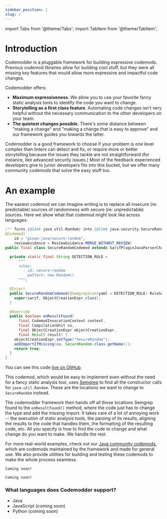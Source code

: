 ```yaml
---
sidebar_position: 1
slug: /
---
```


import Tabs from '@theme/Tabs';
import TabItem from '@theme/TabItem';

# Introduction

Codemodder is a pluggable framework for building expressive codemods. Previous codemod libraries allow for building cool stuff, but they were all missing key features that would allow more expressive and impactful code changes.

Codemodder offers:
* **Maximum expressiveness**. We allow you to use your favorite fancy static analysis tools to identify the code you want to change.
* **Storytelling as a first class feature**. Automating code changes isn't very helpful without the necessary communication to the other developers on your team.
* **The quietest changes possible**. There's some distance between "making a change" and "making a change that is easy to approve" and our framework guides you towards the latter.

Codemodder is a good framework to choose if your problem is one level complex than linters can detect and fix, or require more or better storytelling because the issues they tackle are not straightforward (for instance, like advanced security issues.) Most of the feedback experienced developers give to junior developers fits into this bucket, but we offer many community codemods that solve the easy stuff too. 

# An example

The easiest codemod we can imagine writing is to replace all insecure (re: predictable) sources of randomness with secure (re: unpredictable) sources. Here we show what that codemod might look like across languages:

<Tabs>
  <TabItem value="example-java" label="Java" default>

```java
/** Turns {@link java.util.Random} into {@link java.security.SecureRandom}. */
@Codemod(
    id = "pixee:java/secure-random",
    reviewGuidance = ReviewGuidance.MERGE_WITHOUT_REVIEW)
public final class SecureRandomCodemod extends SarifPluginJavaParserChanger<ObjectCreationExpr> {

  private static final String DETECTION_RULE =
      """
      rules: 
        - id: secure-random 
          pattern: new Random()
      """;

  @Inject
  public SecureRandomCodemod(@SemgrepScan(yaml = DETECTION_RULE) RuleSarif sarif) {
    super(sarif, ObjectCreationExpr.class);
  }

  @Override
  public boolean onResultFound(
      final CodemodInvocationContext context,
      final CompilationUnit cu,
      final ObjectCreationExpr objectCreationExpr,
      final Result result) {
    objectCreationExpr.setType("SecureRandom");
    addImportIfMissing(cu, SecureRandom.class.getName());
    return true;
  }
}
```

You can see this code [live on GitHub](https://github.com/pixee/codemodder-java/blob/main/codemodder-community-codemods/src/main/java/io/codemodder/codemods/SecureRandomCodemod.java).

This codemod, which would be easy to implement even without the need for a fancy static analysis tool, uses [Semgrep](https://semgrep.dev/) to find all the constructor calls for `java.util.Random`. These are the locations we want to change to `SecureRandom` instead.

The codemodder framework then hands off all those locations Semgrep found to the `onResultfound()` method, where the code just has to change the type and add the missing import. It takes care of a lot of annoying work -- the execution of static analysis tools, the parsing of its results, aligning the results to the code that handles them, the formatting of the resulting code, etc. All you specify is how to find the code to change and what change do you want to make. We handle the rest.

For more real-world examples, check out our [Java community codemods](https://github.com/pixee/codemodder-java/codemodder-community-codemods), which are codemods maintained by the framework and made for general use. We also provide utilities for building and testing these codemods to make the whole process seamless.

  </TabItem>
  <TabItem value="example-javascript" label="JavaScript">

```
Coming soon!
```

  </TabItem>
  <TabItem value="example-python" label="Python">

```    
Coming soon!
```

  </TabItem>
</Tabs>



### What languages does Codemodder support?
* Java
* JavaScript (coming soon)
* Python (coming soon)
